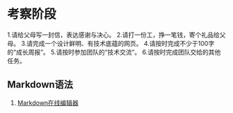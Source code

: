 # 考察阶段
1.请给父母写一封信，表达感谢与决心。
2.请打一份工，挣一笔钱，寄个礼品给父母。
3.请完成一个设计鲜明、有技术底蕴的网页。
4.请按时完成不少于100字的“成长周报”。
5.请按时参加团队的“技术交流”。
6.请按时完成团队交给的其他任务。  
## Markdown语法  
1.  [Markdown在线编辑器](http://dillinger.io/)
